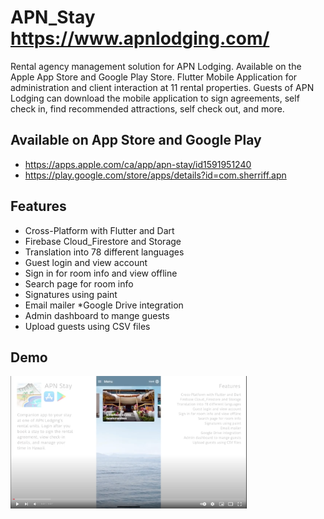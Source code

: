# APN_Stay https://www.apnlodging.com/
Rental agency management solution for APN Lodging. Available on the Apple App Store and Google Play Store. Flutter Mobile Application for administration and client interaction at 11 rental properties. Guests of APN Lodging can download the mobile application to sign agreements, self check in, find recommended attractions, self check out, and more.
## Available on App Store and Google Play
* https://apps.apple.com/ca/app/apn-stay/id1591951240
* https://play.google.com/store/apps/details?id=com.sherriff.apn
## Features
* Cross-Platform with Flutter and Dart
* Firebase Cloud_Firestore and Storage
* Translation into 78 different languages
* Guest login and view account
* Sign in for room info and view offline
* Search page for room info
* Signatures using paint
* Email mailer
*Google Drive integration
* Admin dashboard to mange guests
* Upload guests using CSV files
## Demo 
[<img alt="youtube link to watch demo" width="75%" src="youtubeDemo.png" />](https://youtu.be/fBcVBSZvp7I)
